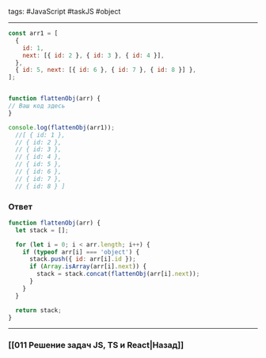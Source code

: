 tags: #JavaScript #taskJS #object 
____

```js
const arr1 = [
  {
    id: 1,
    next: [{ id: 2 }, { id: 3 }, { id: 4 }],
  },
  { id: 5, next: [{ id: 6 }, { id: 7 }, { id: 8 }] },
];


function flattenObj(arr) {
// Ваш код здесь
}

console.log(flattenObj(arr1));
  //[ { id: 1 },
  // { id: 2 },
  // { id: 3 },
  // { id: 4 },
  // { id: 5 },
  // { id: 6 },
  // { id: 7 },
  // { id: 8 } ]
```

### Ответ

```js
function flattenObj(arr) {
  let stack = [];

  for (let i = 0; i < arr.length; i++) {
    if (typeof arr[i] === 'object') {
      stack.push({ id: arr[i].id });
      if (Array.isArray(arr[i].next)) {
        stack = stack.concat(flattenObj(arr[i].next));
      }
    }
  }

  return stack;
}
```



___
### [[011 Решение задач JS, TS и React|Назад]]